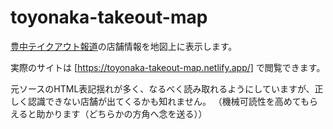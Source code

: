 # toyonaka-takeout-map

[豊中テイクアウト報道](https://peraichi.com/landing_pages/view/toyonaka2020ouen)の店舗情報を地図上に表示します。

実際のサイトは [https://toyonaka-takeout-map.netlify.app/] で閲覧できます。

元ソースのHTML表記揺れが多く、なるべく読み取れるようにしていますが、正しく認識できない店舗が出てくるかも知れません。
（機械可読性を高めてもらえると助かります（どちらかの方角へ念を送る））
